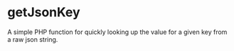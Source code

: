 # getJsonKey

A simple PHP function for quickly looking up the value for a given key from a raw json string.
